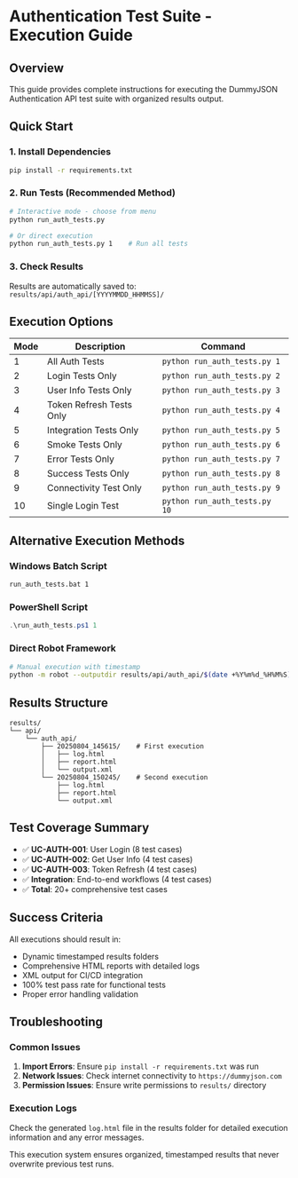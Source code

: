 # Authentication Test Suite - Execution Guide

## Overview
This guide provides complete instructions for executing the DummyJSON Authentication API test suite with organized results output.

## Quick Start

### 1. Install Dependencies
```bash
pip install -r requirements.txt
```

### 2. Run Tests (Recommended Method)
```bash
# Interactive mode - choose from menu
python run_auth_tests.py

# Or direct execution
python run_auth_tests.py 1    # Run all tests
```

### 3. Check Results
Results are automatically saved to: `results/api/auth_api/[YYYYMMDD_HHMMSS]/`

## Execution Options

| Mode | Description | Command |
|------|-------------|---------|
| 1 | All Auth Tests | `python run_auth_tests.py 1` |
| 2 | Login Tests Only | `python run_auth_tests.py 2` |
| 3 | User Info Tests Only | `python run_auth_tests.py 3` |
| 4 | Token Refresh Tests Only | `python run_auth_tests.py 4` |
| 5 | Integration Tests Only | `python run_auth_tests.py 5` |
| 6 | Smoke Tests Only | `python run_auth_tests.py 6` |
| 7 | Error Tests Only | `python run_auth_tests.py 7` |
| 8 | Success Tests Only | `python run_auth_tests.py 8` |
| 9 | Connectivity Test Only | `python run_auth_tests.py 9` |
| 10 | Single Login Test | `python run_auth_tests.py 10` |

## Alternative Execution Methods

### Windows Batch Script
```cmd
run_auth_tests.bat 1
```

### PowerShell Script
```powershell
.\run_auth_tests.ps1 1
```

### Direct Robot Framework
```bash
# Manual execution with timestamp
python -m robot --outputdir results/api/auth_api/$(date +%Y%m%d_%H%M%S) tests/api/auth/
```

## Results Structure

```
results/
└── api/
    └── auth_api/
        ├── 20250804_145615/    # First execution
        │   ├── log.html
        │   ├── report.html
        │   └── output.xml
        └── 20250804_150245/    # Second execution
            ├── log.html
            ├── report.html
            └── output.xml
```

## Test Coverage Summary

- ✅ **UC-AUTH-001**: User Login (8 test cases)
- ✅ **UC-AUTH-002**: Get User Info (4 test cases)  
- ✅ **UC-AUTH-003**: Token Refresh (4 test cases)
- ✅ **Integration**: End-to-end workflows (4 test cases)
- ✅ **Total**: 20+ comprehensive test cases

## Success Criteria

All executions should result in:
- Dynamic timestamped results folders
- Comprehensive HTML reports with detailed logs
- XML output for CI/CD integration
- 100% test pass rate for functional tests
- Proper error handling validation

## Troubleshooting

### Common Issues
1. **Import Errors**: Ensure `pip install -r requirements.txt` was run
2. **Network Issues**: Check internet connectivity to `https://dummyjson.com`
3. **Permission Issues**: Ensure write permissions to `results/` directory

### Execution Logs
Check the generated `log.html` file in the results folder for detailed execution information and any error messages.

This execution system ensures organized, timestamped results that never overwrite previous test runs.